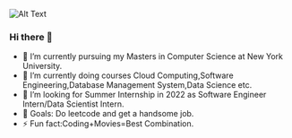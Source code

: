 ![Alt Text](https://user-images.githubusercontent.com/85683392/147533637-441b38e1-80d6-41a4-9fdd-3272180a742a.gif)
### Hi there 👋
- 🔭 I’m currently pursuing my Masters in Computer Science at New York University.
- 🌱 I’m currently doing courses Cloud Computing,Software Engineering,Database Management System,Data Science etc.
- 👯 I’m looking for Summer Internship in 2022 as Software Engineer Intern/Data Scientist Intern.
- 🥅 Goals: Do leetcode and get a handsome job.
- ⚡ Fun fact:Coding+Movies=Best Combination.





